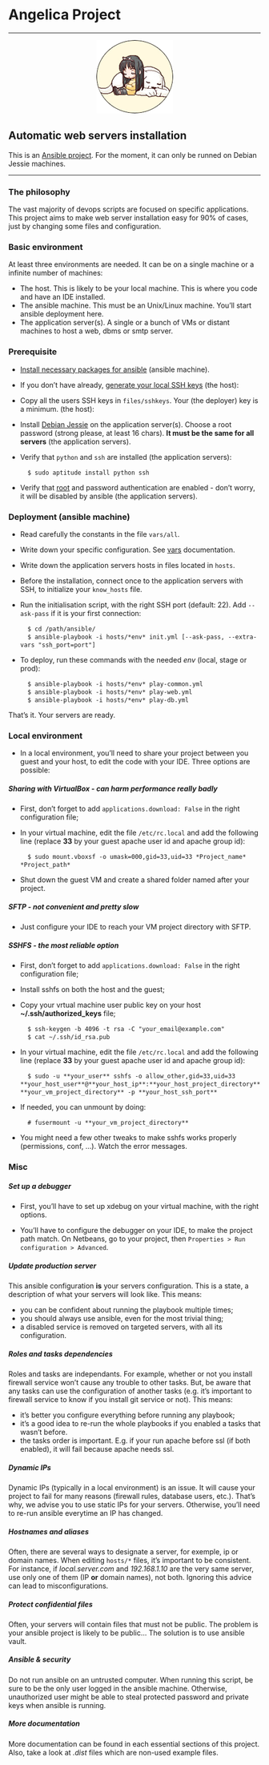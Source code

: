 # Angelica Project #
---

<p align="center"><img src="ange.png" /></p>


## Automatic web servers installation ##

This is an [Ansible project](https://docs.ansible.com/).
For the moment, it can only be runned on Debian Jessie machines.

---

### The philosophy ###

The vast majority of devops scripts are focused on specific applications. This project aims to make web server installation easy for 90% of cases, just by changing some files and configuration.


### Basic environment ###

At least three environments are needed. It can be on a single machine or a infinite number of machines:

- The host. This is likely to be your local machine. This is where you code and have an IDE installed.
- The ansible machine. This must be an Unix/Linux machine. You’ll start ansible deployment here.
- The application server(s). A single or a bunch of VMs or distant machines to host a web, dbms or smtp server.


### Prerequisite ###

- [Install necessary packages for ansible](docs.ansible.com/intro_installation.html) (ansible machine).

- If you don’t have already, [generate your local SSH keys](https://help.github.com/articles/generating-ssh-keys/) (the host):

- Copy all the users SSH keys in `files/sshkeys`. Your (the deployer) key is a minimum. (the host):

- Install [Debian Jessie](https://www.debian.org/distrib/) on the application server(s). Choose a root password (strong please, at least 16 chars). **It must be the same for all servers** (the application servers).

- Verify that `python` and `ssh` are installed (the application servers):

        $ sudo aptitude install python ssh

- Verify that [root](http://www.cyberciti.biz/faq/allow-root-account-to-use-ssh-openssh/) and password authentication are enabled - don’t worry, it will be disabled by ansible (the application servers).

### Deployment (ansible machine) ###

- Read carefully the constants in the file `vars/all`.

- Write down your specific configuration. See [vars](vars) documentation.

- Write down the application servers hosts in files located in `hosts`.

- Before the installation, connect once to the application servers with SSH, to initialize your `know_hosts` file.

- Run the initialisation script, with the right SSH port (default: 22). Add `--ask-pass` if it is your first connection:

        $ cd /path/ansible/
        $ ansible-playbook -i hosts/*env* init.yml [--ask-pass, --extra-vars "ssh_port=port"]

- To deploy, run these commands with the needed *env* (local, stage or prod):

        $ ansible-playbook -i hosts/*env* play-common.yml
        $ ansible-playbook -i hosts/*env* play-web.yml
        $ ansible-playbook -i hosts/*env* play-db.yml

That’s it. Your servers are ready.

### Local environment ###

- In a local environment, you’ll need to share your project between you guest and your host, to edit the code with your IDE. Three options are possible:

##### Sharing with VirtualBox - can harm performance really badly #####

- First, don’t forget to add `applications.download: False` in the right configuration file;

- In your virtual machine, edit the file `/etc/rc.local` and add the following line (replace **33** by your guest apache user id and apache group id):

        $ sudo mount.vboxsf -o umask=000,gid=33,uid=33 *Project_name* *Project_path*

- Shut down the guest VM and create a shared folder named after your project.

##### SFTP - not convenient and pretty slow #####

- Just configure your IDE to reach your VM project directory with SFTP.

##### SSHFS - the most reliable option #####

- First, don’t forget to add `applications.download: False` in the right configuration file;

- Install sshfs on both the host and the guest;

- Copy your vrtual machine user public key on your host **~/.ssh/authorized_keys** file;

        $ ssh-keygen -b 4096 -t rsa -C "your_email@example.com"
        $ cat ~/.ssh/id_rsa.pub

- In your virtual machine, edit the file `/etc/rc.local` and add the following line (replace **33** by your guest apache user id and apache group id):

        $ sudo -u **your_user** sshfs -o allow_other,gid=33,uid=33 **your_host_user**@**your_host_ip**:**your_host_project_directory** **your_vm_project_directory** -p **your_host_ssh_port**

- If needed, you can unmount by doing:

        # fusermount -u **your_vm_project_directory**

- You might need a few other tweaks to make sshfs works properly (permissions, conf, ...). Watch the error messages.

### Misc ###

##### Set up a debugger ######

- First, you’ll have to set up xdebug on your virtual machine, with the right options.

- You’ll have to configure the debugger on your IDE, to make the project path match. On Netbeans, go to your project, then `Properties > Run configuration > Advanced`.

##### Update production server #####

This ansible configuration **is** your servers configuration. This is a state, a description of what your servers will look like.
This means:
- you can be confident about running the playbook multiple times;
- you should always use ansible, even for the most trivial thing;
- a disabled service is removed on targeted servers, with all its configuration.

##### Roles and tasks dependencies #####

Roles and tasks are independants. For example, whether or not you install firewall service won’t cause any trouble to other tasks.
But, be aware that any tasks can use the configuration of another tasks (e.g. it’s important to firewall service to know if you install git service or not).
This means:
- it’s better you configure everything before running any playbook;
- it’s a good idea to re-run the whole playbooks if you enabled a tasks that wasn’t before.
- the tasks order is important. E.g. if your run apache before ssl (if both enabled), it will fail because apache needs ssl.

##### Dynamic IPs #####

Dynamic IPs (typically in a local environment) is an issue. It will cause your project to fail for many reasons (firewall rules, database users, etc.).
That’s why, we advise you to use static IPs for your servers. Otherwise, you’ll need to re-run ansible everytime an IP has changed.

##### Hostnames and aliases #####

Often, there are several ways to designate a server, for exemple, ip or domain names. When editing `hosts/*` files, it’s important to be consistent.
For instance, if *local.server.com* and *192.168.1.10* are the very same server, use only one of them (IP **or** domain names), not both. Ignoring this advice can lead to misconfigurations.

##### Protect confidential files #####

Often, your servers will contain files that must not be public. The problem is your ansible project is likely to be public...
The solution is to use ansible vault.

##### Ansible & security #####

Do not run ansible on an untrusted computer. When running this script, be sure to be the only user logged in the ansible machine. Otherwise, unauthorized user might be able to steal protected password and private keys when ansible is running.

##### More documentation #####

More documentation can be found in each essential sections of this project. Also, take a look at *.dist* files which are non-used example files.
